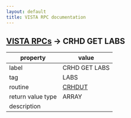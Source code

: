 ```yaml
---
layout: default
title: VISTA RPC documentation
---
```




## [VISTA RPCs](TableOfContent.md) &#8594; CRHD GET LABS 

 property | value 
--- | --- 
 label | CRHD GET LABS
 tag | LABS
 routine | [CRHDUT](http://code.osehra.org/dox/Routine_CRHDUT_source.html)
 return value type | ARRAY
 description | 